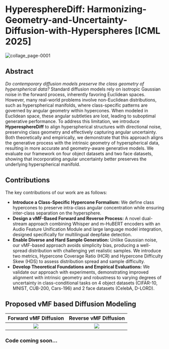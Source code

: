 # HyperesphereDiff: Harmonizing-Geometry-and-Uncertainty-Diffusion-with-Hyperspheres **[ICML 2025]**

![collage_page-0001](https://github.com/IAB-IITJ/Harmonizing-Geometry-and-Uncertainty-Diffusion-with-Hyperspheres/blob/main/static/SAFARI_IMAGES/vis_abs.png)
## Abstract
_Do contemporary diffusion models preserve the class geometry of hyperspherical data?_ Standard diffusion models rely on isotropic Gaussian noise in the forward process, inherently favoring Euclidean spaces. However, many real-world problems involve non-Euclidean distributions, such as hyperspherical manifolds, where class-specific patterns are governed by angular geometry within hypercones. When modeled in Euclidean space, these angular subtleties are lost, leading to suboptimal generative performance. To address this limitation, we introduce **HyperesphereDiff** to align hyperspherical structures with directional noise, preserving class geometry and effectively capturing angular uncertainty. Both theoretically and empirically, we demonstrate that this approach aligns the generative process with the intrinsic geometry of hyperspherical data, resulting in more accurate and geometry-aware generative models. We evaluate our framework on four object datasets and two face datasets, showing that incorporating angular uncertainty better preserves the underlying hyperspherical manifold.

## Contributions
The key contributions of our work are as follows:
- **Introduce a Class-Specific Hypercone Formalism:** We define class hypercones to preserve intra-class angular concentration while ensuring inter-class separation on the hypersphere.
- **Design a vMF-Based Forward and Reverse Process:** A novel dual-stream approach combining Whisper and m-HuBERT encoders with an Audio Feature Unification Module and large language model integration, designed specifically for multilingual deepfake detection.
- **Enable Diverse and Hard Sample Generation:** Unlike Gaussian noise, our vMF-based approach avoids simplicity bias, producing a well-spread distribution with challenging yet realistic samples. We introduce two metrics, Hypercone Coverage Ratio (HCR) and Hypercone Difficulty Skew (HDS) to assess distribution spread and sample difficulty.
- **Develop Theoretical Foundations and Empirical Evaluations:** We validate our approach with experiments, demonstrating improved alignment with intrinsic geometry and robustness to varying degrees of uncertainty in class-conditional tasks on 4 object datasets (CIFAR-10, MNIST, CUB-200, Cars-196) and 2 face datasets (CelebA, D-LORD).

## Proposed vMF based Diffusion Modeling

Forward vMF Diffusion             |  Reverse vMF Diffusion 
:-------------------------:|:-------------------------:
![](https://github.com/IAB-IITJ/Harmonizing-Geometry-and-Uncertainty-Diffusion-with-Hyperspheres/blob/main/static/SAFARI_IMAGES/2.gif) |  ![](https://github.com/IAB-IITJ/Harmonizing-Geometry-and-Uncertainty-Diffusion-with-Hyperspheres/blob/main/static/SAFARI_IMAGES/3.gif)


### Code coming soon...



